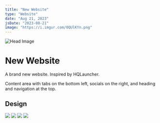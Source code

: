 ```yaml
---
title: "New Website"
type: "Website"
date: "Aug 21, 2023"
jsDate: "2023-08-21"
image: "https://i.imgur.com/0QUlKYn.png"
---
```


![Head Image](https://i.imgur.com/0QUlKYn.png)

# New Website

A brand new website. Inspired by HQLauncher.

Content area with tabs on the bottom left, socials on the right, and heading and navigation at the top.

## Design

![](https://i.imgur.com/8FvimVK.png)
![](https://i.imgur.com/LUAIYiV.png)
![](https://i.imgur.com/MF6dtJ3.png)
![](https://i.imgur.com/fyKzK91.png)